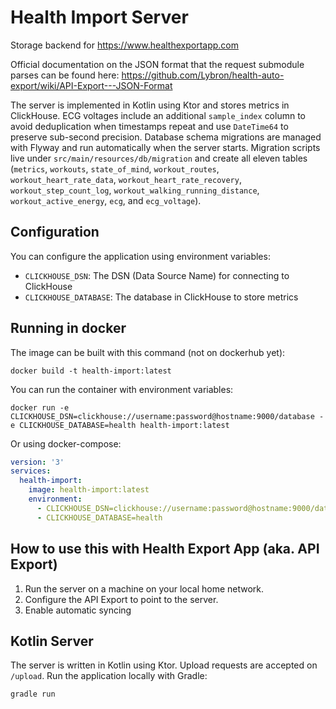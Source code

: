 # Health Import Server
Storage backend for https://www.healthexportapp.com

Official documentation on the JSON format that the request submodule parses can be found here: https://github.com/Lybron/health-auto-export/wiki/API-Export---JSON-Format

The server is implemented in Kotlin using Ktor and stores metrics in ClickHouse. ECG voltages include an additional `sample_index` column to avoid deduplication when timestamps repeat and use `DateTime64` to preserve sub-second precision.
Database schema migrations are managed with Flyway and run automatically when the server starts. Migration scripts live under `src/main/resources/db/migration` and create all eleven tables (`metrics`, `workouts`, `state_of_mind`, `workout_routes`, `workout_heart_rate_data`, `workout_heart_rate_recovery`, `workout_step_count_log`, `workout_walking_running_distance`, `workout_active_energy`, `ecg`, and `ecg_voltage`).

## Configuration
You can configure the application using environment variables:
- `CLICKHOUSE_DSN`: The DSN (Data Source Name) for connecting to ClickHouse
- `CLICKHOUSE_DATABASE`: The database in ClickHouse to store metrics


## Running in docker
The image can be built with this command (not on dockerhub yet):
```
docker build -t health-import:latest
```

You can run the container with environment variables:
```
docker run -e CLICKHOUSE_DSN=clickhouse://username:password@hostname:9000/database -e CLICKHOUSE_DATABASE=health health-import:latest
```

Or using docker-compose:
```yaml
version: '3'
services:
  health-import:
    image: health-import:latest
    environment:
      - CLICKHOUSE_DSN=clickhouse://username:password@hostname:9000/database
      - CLICKHOUSE_DATABASE=health
```

## How to use this with Health Export App (aka. API Export)
1. Run the server on a machine on your local home network.
2. Configure the API Export to point to the server.
3. Enable automatic syncing 

## Kotlin Server
The server is written in Kotlin using Ktor. Upload requests are accepted on `/upload`.
Run the application locally with Gradle:

```bash
gradle run
```


